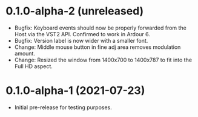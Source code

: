 0.1.0-alpha-2 (unreleased)
==========================

* Bugfix: Keyboard events should now be properly forwarded from the Host
via the VST2 API. Confirmed to work in Ardour 6.
* Bugfix: Version label is now wider with a smaller font.
* Change: Middle mouse button in fine adj area removes modulation amount.
* Change: Resized the window from 1400x700 to 1400x787 to fit into the
Full HD aspect.

0.1.0-alpha-1 (2021-07-23)
==========================

* Initial pre-release for testing purposes.

